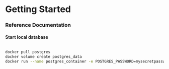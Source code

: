# Getting Started

### Reference Documentation

#### Start local database

```bash

docker pull postgres
docker volume create postgres_data
docker run --name postgres_container -e POSTGRES_PASSWORD=mysecretpassword -d -p 5432:5432 -v postgres_data:/var/lib/postgresql/data postgres

```

